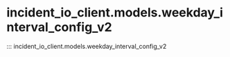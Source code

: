 # incident_io_client.models.weekday_interval_config_v2

::: incident_io_client.models.weekday_interval_config_v2
